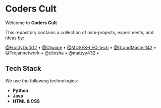 # Coders Cult

Welcome to **Coders Cult**

This repository contains a collection of mini-projects, experiments, and ideas by:

[@FrostyDot512](https://github.com/FrostyDot512) • 
[@Otwiine](https://github.com/Otwiine) • 
[@MOSES-LEO-tech](https://github.com/MOSES-LEO-tech) • 
[@GrandMaster142](https://github.com/GrandMaster142) • 
[@Trojannetwork](https://github.com/Trojannetwork) • 
[@eliosha](https://github.com/eliosha) • 
[@mattyy432](https://github.com/mattyy432) • 

## Tech Stack

We use the following technologies:

- **Python**
- **Java**
- **HTML & CSS**
